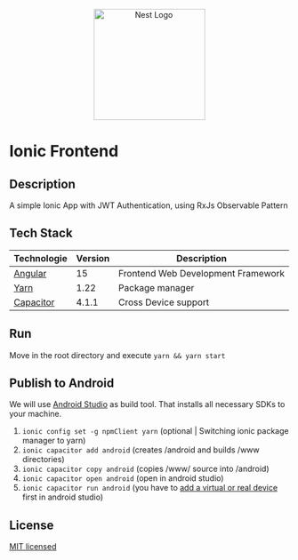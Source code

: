 <p align="center">
  <a href="https://ionicframework.com/" target="blank"><img src="https://upload.wikimedia.org/wikipedia/commons/d/d1/Ionic_Logo.svg" width="200" alt="Nest Logo" /></a>
</p>

# Ionic Frontend

## Description
A simple Ionic App with JWT Authentication, using RxJs Observable Pattern


## Tech Stack

| Technologie                                                        | Version | Description                                    |
|--------------------------------------------------------------------|---------|------------------------------------------------|
| [Angular](https://angular.io/docs)                                 | 15      | Frontend Web Development Framework             |
| [Yarn](https://yarnpkg.com/)                                       | 1.22    | Package manager                                |
| [Capacitor](https://capacitorjs.com/)                              | 4.1.1   | Cross Device support                           |


## Run

Move in the root directory and execute ```yarn && yarn start```

## Publish to Android
We will use [Android Studio](https://developer.android.com/studio) as build tool. That installs all necessary SDKs to your machine. 

1. ```ionic config set -g npmClient yarn``` (optional | Switching ionic package manager to yarn)
2. ```ionic capacitor add android``` (creates /android and builds /www directories)
3. ```ionic capacitor copy android``` (copies /www/ source into /android)
4. ```ionic capacitor open android``` (open in android studio)
5. ```ionic capacitor run android``` (you have to [add a virtual or real device](https://developer.android.com/studio/run/managing-avds) first in android studio)

## License
[MIT licensed](LICENSE)
